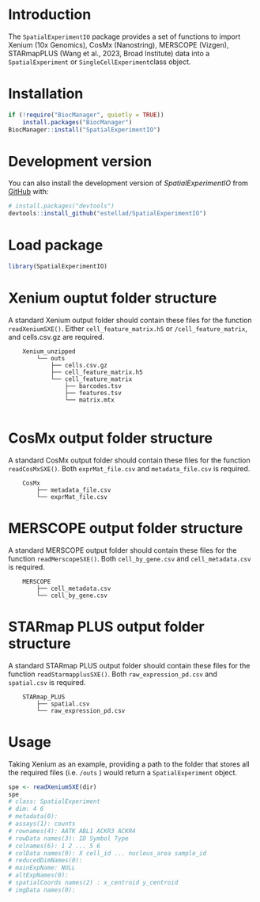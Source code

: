 # Introduction

The `SpatialExperimentIO` package provides a set of functions to import Xenium (10x Genomics), CosMx (Nanostring), MERSCOPE (Vizgen), STARmapPLUS (Wang et al., 2023, Broad Institute) data into a `SpatialExperiment` or `SingleCellExperiment`class object.

# Installation

``` r
if (!require("BiocManager", quietly = TRUE))
    install.packages("BiocManager")
BiocManager::install("SpatialExperimentIO")
```

# Development version

You can also install the development version of *SpatialExperimentIO* from [GitHub](https://github.com/estellad/SpatialExperimentIO) with:

``` r
# install.packages("devtools")
devtools::install_github("estellad/SpatialExperimentIO")
```

# Load package

``` r
library(SpatialExperimentIO)
```

# Xenium ouptut folder structure

A standard Xenium output folder should contain these files for the function `readXeniumSXE()`. Either `cell_feature_matrix.h5` or `/cell_feature_matrix`, and cells.csv.gz are required.

```         
    Xenium_unzipped
        └── outs 
            ├── cells.csv.gz 
            ├── cell_feature_matrix.h5 
            └── cell_feature_matrix 
                ├── barcodes.tsv 
                ├── features.tsv 
                └── matrix.mtx
    
```

# CosMx output folder structure

A standard CosMx output folder should contain these files for the function `readCosMxSXE()`. Both `exprMat_file.csv` and `metadata_file.csv` is required.

```         
    CosMx 
        ├── metadata_file.csv 
        └── exprMat_file.csv
```

# MERSCOPE output folder structure

A standard MERSCOPE output folder should contain these files for the function `readMerscopeSXE()`. Both `cell_by_gene.csv` and `cell_metadata.csv` is required.

```         
    MERSCOPE 
        ├── cell_metadata.csv 
        └── cell_by_gene.csv
```

# STARmap PLUS output folder structure

A standard STARmap PLUS output folder should contain these files for the function `readStarmapplusSXE()`. Both `raw_expression_pd.csv` and `spatial.csv` is required.

```         
    STARmap_PLUS 
        ├── spatial.csv 
        └── raw_expression_pd.csv
```

# Usage

Taking Xenium as an example, providing a path to the folder that stores all the required files (i.e. `/outs` ) would return a `SpatialExperiment` object.

``` r
spe <- readXeniumSXE(dir)
spe
# class: SpatialExperiment 
# dim: 4 6 
# metadata(0):
# assays(1): counts
# rownames(4): AATK ABL1 ACKR3 ACKR4
# rowData names(3): ID Symbol Type
# colnames(6): 1 2 ... 5 6
# colData names(9): X cell_id ... nucleus_area sample_id
# reducedDimNames(0):
# mainExpName: NULL
# altExpNames(0):
# spatialCoords names(2) : x_centroid y_centroid
# imgData names(0):
```

